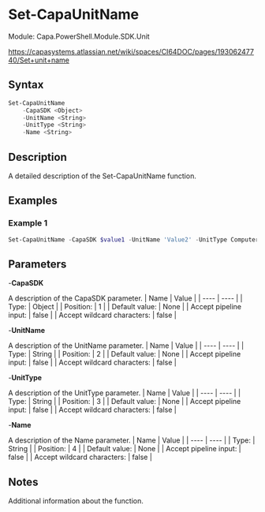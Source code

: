 # Set-CapaUnitName
Module: Capa.PowerShell.Module.SDK.Unit

https://capasystems.atlassian.net/wiki/spaces/CI64DOC/pages/19306247740/Set+unit+name

## Syntax

```powershell
Set-CapaUnitName
	-CapaSDK <Object>
	-UnitName <String>
	-UnitType <String>
	-Name <String>
```

## Description

A detailed description of the Set-CapaUnitName function.

## Examples

### Example 1
```powershell
Set-CapaUnitName -CapaSDK $value1 -UnitName 'Value2' -UnitType Computer -Name 'Value4'
```
    

## Parameters

-**CapaSDK**

A description of the CapaSDK parameter.
| Name | Value |
| ---- | ---- |
| Type: | Object |
| Position: | 1 | 
| Default value: | None | 
| Accept pipeline input: | false | 
| Accept wildcard characters: | false | 

-**UnitName**

A description of the UnitName parameter.
| Name | Value |
| ---- | ---- |
| Type: | String |
| Position: | 2 | 
| Default value: | None | 
| Accept pipeline input: | false | 
| Accept wildcard characters: | false | 

-**UnitType**

A description of the UnitType parameter.
| Name | Value |
| ---- | ---- |
| Type: | String |
| Position: | 3 | 
| Default value: | None | 
| Accept pipeline input: | false | 
| Accept wildcard characters: | false | 

-**Name**

A description of the Name parameter.
| Name | Value |
| ---- | ---- |
| Type: | String |
| Position: | 4 | 
| Default value: | None | 
| Accept pipeline input: | false | 
| Accept wildcard characters: | false | 


## Notes

Additional information about the function.
